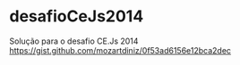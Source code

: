 desafioCeJs2014
===============

Solução para o desafio CE.Js 2014 https://gist.github.com/mozartdiniz/0f53ad6156e12bca2dec
